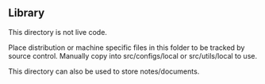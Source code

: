 ## Library

This directory is not live code.

Place distribution or machine specific files in this folder to be tracked by source control. Manually copy into src/configs/local or src/utils/local to use.

This directory can also be used to store notes/documents.